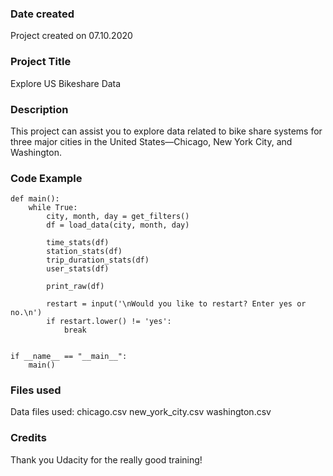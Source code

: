 ### Date created
Project created on 07.10.2020

### Project Title
Explore US Bikeshare Data

### Description
This project can assist you to explore data related to bike share systems for three major cities in the United States—Chicago, New York City, and Washington.

### Code Example
~~~~
def main():
    while True:
        city, month, day = get_filters()
        df = load_data(city, month, day)

        time_stats(df)
        station_stats(df)
        trip_duration_stats(df)
        user_stats(df)

        print_raw(df)

        restart = input('\nWould you like to restart? Enter yes or no.\n')
        if restart.lower() != 'yes':
            break


if __name__ == "__main__":
	main()
~~~~

### Files used
Data files used:
    chicago.csv
    new_york_city.csv
    washington.csv

### Credits
Thank you Udacity for the really good training!
